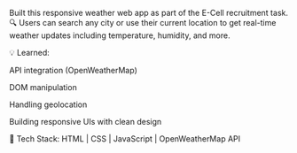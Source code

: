 Built this responsive weather web app as part of the E-Cell recruitment task.
🔍 Users can search any city or use their current location to get real-time weather updates including temperature, humidity, and more.

💡 Learned:

API integration (OpenWeatherMap)

DOM manipulation

Handling geolocation

Building responsive UIs with clean design

🚀 Tech Stack: HTML | CSS | JavaScript | OpenWeatherMap API
